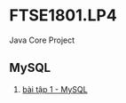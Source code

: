 # FTSE1801.LP4
Java Core Project
## MySQL
1. [bài tập 1 - MySQL](https://github.com/FASTTRACKSE/FTSE1801.LP4/blob/master/Lu%C3%A2nTD/mySQL/ftse1801009.sql)
